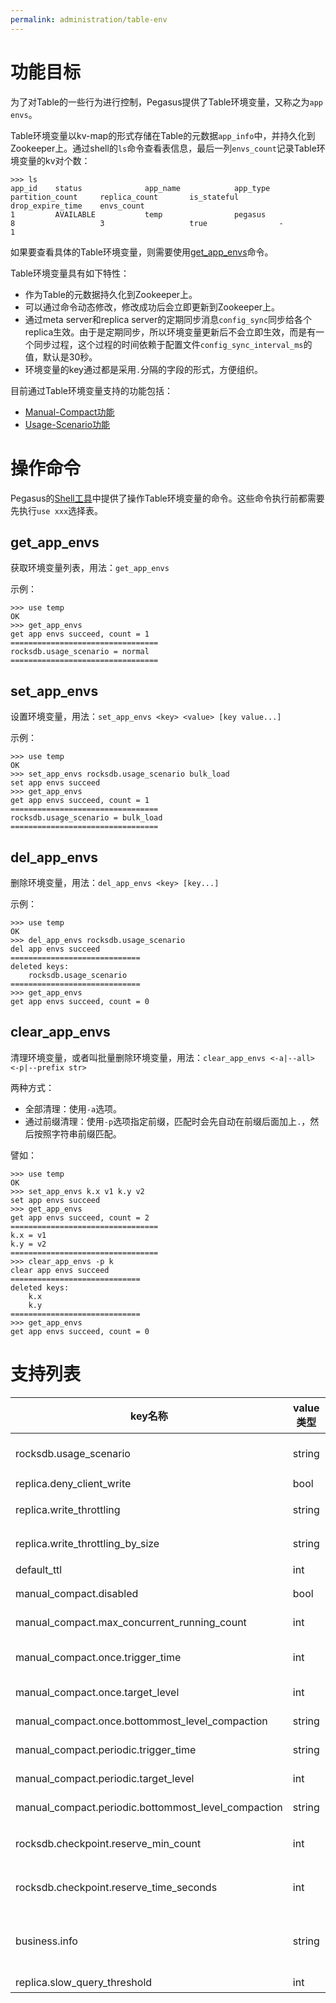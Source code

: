 ```yaml
---
permalink: administration/table-env
---
```


# 功能目标

为了对Table的一些行为进行控制，Pegasus提供了Table环境变量，又称之为`app envs`。

Table环境变量以kv-map的形式存储在Table的元数据`app_info`中，并持久化到Zookeeper上。通过shell的`ls`命令查看表信息，最后一列`envs_count`记录Table环境变量的kv对个数：
```
>>> ls
app_id    status              app_name            app_type            partition_count     replica_count       is_stateful         drop_expire_time    envs_count          
1         AVAILABLE           temp                pegasus             8                   3                   true                -                   1     
```

如果要查看具体的Table环境变量，则需要使用[get_app_envs](#get_app_envs)命令。

Table环境变量具有如下特性：
* 作为Table的元数据持久化到Zookeeper上。
* 可以通过命令动态修改，修改成功后会立即更新到Zookeeper上。
* 通过meta server和replica server的定期同步消息`config_sync`同步给各个replica生效。由于是定期同步，所以环境变量更新后不会立即生效，而是有一个同步过程，这个过程的时间依赖于配置文件`config_sync_interval_ms`的值，默认是30秒。
* 环境变量的key通过都是采用`.`分隔的字段的形式，方便组织。

目前通过Table环境变量支持的功能包括：
* [Manual-Compact功能](manual-compact)
* [Usage-Scenario功能](usage-scenario)

# 操作命令
Pegasus的[Shell工具](/overview/shell#set_app_envs)中提供了操作Table环境变量的命令。这些命令执行前都需要先执行`use xxx`选择表。

## get_app_envs
获取环境变量列表，用法：`get_app_envs`

示例：
```
>>> use temp
OK
>>> get_app_envs
get app envs succeed, count = 1
=================================
rocksdb.usage_scenario = normal
=================================
```
## set_app_envs
设置环境变量，用法：`set_app_envs <key> <value> [key value...]`

示例：
```
>>> use temp
OK
>>> set_app_envs rocksdb.usage_scenario bulk_load
set app envs succeed
>>> get_app_envs
get app envs succeed, count = 1
=================================
rocksdb.usage_scenario = bulk_load
=================================
```

## del_app_envs
删除环境变量，用法：`del_app_envs <key> [key...]`

示例：
```
>>> use temp
OK
>>> del_app_envs rocksdb.usage_scenario
del app envs succeed
=============================
deleted keys:
    rocksdb.usage_scenario
=============================
>>> get_app_envs
get app envs succeed, count = 0
```

## clear_app_envs
清理环境变量，或者叫批量删除环境变量，用法：`clear_app_envs <-a|--all> <-p|--prefix str>`

两种方式：
* 全部清理：使用`-a`选项。
* 通过前缀清理：使用`-p`选项指定前缀，匹配时会先自动在前缀后面加上`.`，然后按照字符串前缀匹配。

譬如：
```
>>> use temp
OK
>>> set_app_envs k.x v1 k.y v2
set app envs succeed
>>> get_app_envs
get app envs succeed, count = 2
=================================
k.x = v1
k.y = v2
=================================
>>> clear_app_envs -p k
clear app envs succeed
=============================
deleted keys:
    k.x
    k.y
=============================
>>> get_app_envs
get app envs succeed, count = 0
```

# 支持列表

key名称 | value类型 | value约束 | value示例 | 功能说明 | 支持版本
-- | -- | -- | -- | -- | --
rocksdb.usage_scenario | string | normal \| prefer_write \| bulk_load | bulk_load | [Usage-Scenario](usage-scenario) | 1.8.1
replica.deny_client_write | bool | true \| false | true | 拒绝写请求 | 1.11.2
replica.write_throttling | string | 特定格式 | 1000\*delay\*100 | [流量控制#表级流控](throttling#表级流控) | 1.11.2
replica.write_throttling_by_size | string | 特定格式 | 1000\*delay\*100 | [流量控制#表级流控](throttling#表级流控) | 1.12.0
default_ttl | int | >=0 | 86400 | [表级TTL](/api/ttl#表级TTL) | 1.11.2
manual_compact.disabled | bool | true \| false | true | [Manual-Compact](manual-compact) | 1.9.0
manual_compact.max_concurrent_running_count | int | >=0 | 10 | [Manual-Compact](manual-compact) | 1.11.3
manual_compact.once.trigger_time | int | Unix Timestamp in Seconds | 1547091115 | [Manual-Compact](manual-compact) | 1.8.1
manual_compact.once.target_level | int | -1 \| >=1 | 2 | [Manual-Compact](manual-compact) | 1.8.1
manual_compact.once.bottommost_level_compaction | string | force \| skip | force | [Manual-Compact](manual-compact) | 1.8.1
manual_compact.periodic.trigger_time | string | 特定格式 | 3:00,5:00 | [Manual-Compact](manual-compact) | 1.8.1
manual_compact.periodic.target_level | int | -1 \| >=1 | 2 | [Manual-Compact](manual-compact) | 1.8.1
manual_compact.periodic.bottommost_level_compaction | string | force \| skip | force | [Manual-Compact](manual-compact) | 1.8.1
rocksdb.checkpoint.reserve_min_count | int | >=1 | 2 | [Rocksdb-Checkpoint管理](resource-management#rocksdb-checkpoint管理) | 1.11.3
rocksdb.checkpoint.reserve_time_seconds | int | >=0 | 600 | [Rocksdb-Checkpoint管理](resource-management#rocksdb-checkpoint管理) | 1.11.3
business.info | string | 特定格式(使用utf-8编码) | depart=云平台部-存储平台,user=qinzuoyan&wutao1 | 记录表的业务归属信息，可用于生成账单 | -
replica.slow_query_threshold | int | >=20 | 30 | 慢查询阈值 | 1.12.0
